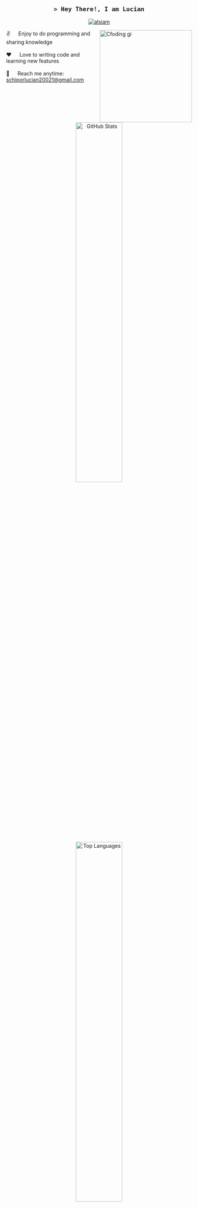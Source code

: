 <!-- Intro  -->
<h3 align="center">
        <samp>&gt; Hey There!, I am
                <b><a target="_blank">Lucian</a></b>
        </samp>
</h3>
<p align="center">
 <a href="https://www.linkedin.com/in/lucian-schipor-289765224/" target="_blank">
  <img src="https://img.shields.io/badge/LinkedIn-0077B5?style=for-the-badge&logo=linkedin&logoColor=white" alt="alsiam"/>
 </a>
<!-- About Section -->
<p>
 <img align="right" width="250" src="/assets/programmer.gif" alt="Cfoding gi" />
  
 ✌️ &emsp; Enjoy to do programming and sharing knowledge <br/><br/>
 ❤️ &emsp; Love to writing code and learning new features<br/><br/>
 📧 &emsp; Reach me anytime: schiporlucian20021@gmail.com<br/><br/>
</p>

<div align="center">
    <img src="https://github-readme-stats.vercel.app/api?username=LucianSchipor&theme=shadow_blue&show_icons=true&hide_rank=true" style="width: 50%;" alt="GitHub Stats"/>
    <br/>
    <img src="https://github-readme-stats.vercel.app/api/top-langs/?username=LucianSchipor&theme=shadow_blue&layout=donut-vertical" style="width: 50%;" alt="Top Languages"/>
</div>



